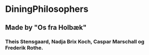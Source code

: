 # DiningPhilosophers

## Made by "Os fra Holbæk"

### Theis Stensgaard, Nadja Brix Koch, Caspar Marschall og Frederik Rothe.
